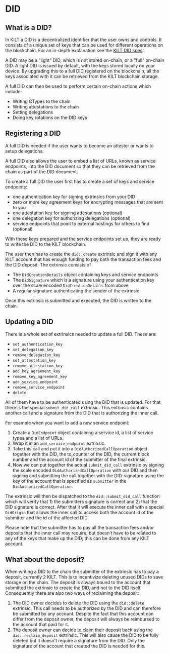 # DID 

## What is a DID?

In KILT a DID is a decentralized identifier that the user owns and controls. It consists of a unique set of keys that can be used for different operations on the blockchain. For an in-depth explanation see the [KILT DID spec](https://github.com/KILTprotocol/kilt-did-driver/blob/master/docs/did-spec/spec.md).

A DID may be a "light" DID, which is not stored on-chain, or a "full" on-chain DID. A light DID is issued by default, with the keys stored locally on your device. By upgrading this to a full DID registered on the blockchain, all the keys associated with it can be retrieved from the KILT blockchain storage.

A full DID can then be used to perform certain on-chain actions which include:

* Writing CTypes to the chain
* Writing attestations to the chain
* Setting delegations
* Doing key rotations on the DID keys

## Registering a DID

A full DID is needed if the user wants to become an attester or wants to setup delegations. 

A full DID also allows the user to embed a list of URLs, known as service endpoints, into the DID document so that they can be retrieved from the chain as part of the DID document.

To create a full DID the user first has to create a set of keys and service endpoints:

* one authentication key for signing extrinsics from your DID
* zero or more key agreement keys for encrypting messages that are sent to you
* one attestation key for signing attestations (optional)
* one delegation key for authorizing delegations (optional)
* service endpoints that point to external hostings for others to find (optional)

With those keys prepared and the service endpoints set up, they are ready to write the DID to the KILT blockchain.

The user then has to create the `did::create` extrinsic and sign it with any KILT account that has enough funding to pay both the transaction fees and the DID deposit. The extrinsic consists of  

* The `DidCreationDetails` object containing keys and service endpoints
* The `DidSignature` which is a signature using your authentication key over the scale encoded `DidCreationDetails` from above
* A regular signature authenticating the sender of the extrinsic

Once this extrinsic is submitted and executed, the DID is written to the chain.

## Updating a DID

There is a whole set of extrinsics needed to update a full DID. These are:

* `set_authentication_key`
* `set_delegation_key`
* `remove_delegation_key`
* `set_attestation_key`
* `remove_attestation_key`
* `add_key_agreement_key`
* `remove_key_agreement_key`
* `add_service_endpoint`
* `remove_service_endpoint`
* `delete`


All of them have to be authenticated using the DID that is updated. For that there is the special `submit_did_call` extrinsic. This extrinsic contains another call and a signature from the DID that is authorizing the inner call.

For example when you want to add a new service endpoint:

1. Create a `DidEndpoint` object containing a service id, a list of service types and a list of URLs.
2. Wrap it in an `add_service_endpoint` extrinsic.
3. Take this call and put it into a `DidAuthorizedCallOperation` object together with the DID, the tx_counter of the DID, the current block number and the account id of the submitter of the final extrinsic.
4. Now we can put together the actual `submit_did_call` extrinsic by signing the scale encoded `DidAuthorizedCallOperation` with our DID and then signing and submitting the call together with the DID-signature using the key of the account that is specified as `submitter` in the `DidAuthorizedCallOperation`.

The extrinsic will then be dispatched to the `did::submit_did_call` function which will verify that 1) the submitters signature is correct and 2) that the DID signature is correct. After that it will execute the inner call with a special `DidOrigin` that allows the inner call to access both the account id of the submitter and the id of the affected DID.

Please note that the submitter has to pay all the transaction fees and/or deposits that the inner call may require, but doesn’t have to be related to any of the keys that make up the DID; this can be done from any KILT account.

## What about the deposit?

When writing a DID to the chain the submitter of the extrinsic has to pay a deposit, currently 2 KILT. This is to incentivize deleting unused DIDs to save storage on the chain. The deposit is always bound to the account that submitted the extrinsic to create the DID, and not to the DID itself. Consequently there are also two ways of reclaiming the deposit:

1) The DID owner decides to delete the DID using the `did::delete` extrinsic. This call needs to be authorized by the DID and can therefore be submitted by any account. Despite the fact that this account can differ from the deposit owner, the deposit will always be reimbursed to the account that paid for it.
2) The deposit owner can decide to claim their deposit back using the `did::reclaim_deposit` extrinsic. This will also cause the DID to be fully deleted but it doesn't require a signature from the DID. Only the signature of the account that created the DID is needed for this. 


